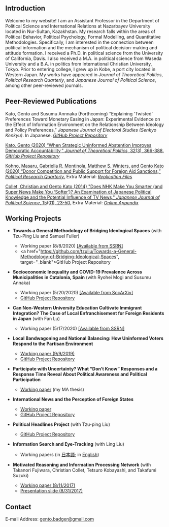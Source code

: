 ## Introduction

Welcome to my website! I am an Assistant Professor in the Department of Political Science and International Relations at Nazarbayev University located in Nur-Sultan, Kazakhstan. My research falls within the areas of Political Behavior, Political Psychology, Formal Modelling, and Quantitative Methodologies. Specifically, I am interested in the connection between political information and the mechanism of political decision-making and attitude formation. I received a Ph.D. in political science from the University of California, Davis. I also received a M.A. in political science from Waseda University and a B.A. in politics from International Christian University, Tokyo. Prior to entering college, I grew up in Kobe, a port city located in Western Japan. My works have appeared in *Journal of Theoretical Politics*, *Political Research Quarterly*, and *Japanese Journal of Political Science*, among other peer-reviewed journals.

## Peer-Reviewed Publications

Kato, Gento and Susumu Annnaka (Forthcoming) “Explaining 'Twisted' Preferences Toward Monetary Easing in Japan: Experimental Evidence on the Effect of Information Environment on the Relationship Between Ideology and Policy Preferences,” <em>Japanese Journal of Electoral Studies (Senkyo Kenkyu)</em>. In Japanese. <a href="https://github.com/gentok/Econ_Ideology" target="_blank">*GitHub Project Repository*</a>

<a href="https://doi.org/10.1177/0951629820926699" target="_blank">Kato, Gento (2020) “When Strategic Uninformed Abstention Improves Democratic Accountability,” <em>Journal of Theoretical Politics</em>, 32(3), 366-388.</a> <a href="https://github.com/gentok/UninformedModel" target="_blank">*GitHub Project Repository*</a>

<a href="https://journals.sagepub.com/doi/10.1177/1065912919897837" target="_blank">Kohno, Masaru, Gabriella R. Montinola, Matthew S. Winters, and Gento Kato (2020) “Donor Competition and Public Support for Foreign Aid Sanctions,” <em>Political Research Quarterly</em>.</a> Extra Material: <a href="https://github.com/gentok/donorcompetition" target="_blank"> *Replication Files* </a>

<a href="http://journals.cambridge.org/action/displayAbstract?fromPage=online&aid=9161950&fileId=S1468109913000339" target="_blank">Collet, Christian and Gento Kato (2014) "Does NHK Make You Smarter (and Super News Make You ‘Softer’)? An Examination of Japanese Political Knowledge and the Potential Influence of TV News," <em>Japanese Journal of Political Science</em>, 15(01), 23-50.</a> Extra Material: <a href="https://github.com/gentok/gentok.github.io/raw/master/files/Appendix-Collet-Kato-2014.pdf" target="_blank"> *Online Appendix*</a>

## Working Projects

 * **Towards a General Methodology of Bridging Ideological Spaces** (with Tzu-Ping Liu and Samuel Fuller)
   * Working paper (8/8/2020) <a href="https://papers.ssrn.com/sol3/papers.cfm?abstract_id=3669591" target="_blank">[Available from SSRN]</a>
   * <a href="https://github.com/tzuliu/Towards-a-General-Methodology-of-Bridging-Ideological-Spaces", target="_blank">GitHub Project Repository</a> 

 * **Socioeconomic Inequality and COVID-19 Prevalence Across Municipalities in Catalonia, Spain** (with Ryohei Mogi and Susumu Annaka) 
   * Working paper (5/20/2020) <a href="https://osf.io/preprints/socarxiv/5jgzy?fbclid=IwAR2hudjuz9PBBPm-JxZeX3_2T3q3Qyb5bFtAHx93GWk6Gzr4nfayRBuhxzI" target="_blank">[Available from SocArXiv]</a>
   * <a href="https://github.com/gentok/covid19spain" target="_blank">GitHub Project Repository</a>
 
 * **Can Non-Western University Education Cultivate Immigrant Integration? The Case of Local Enfranchisement for Foreign Residents in Japan** (with Fan Lu)
   * Working paper (5/17/2020) <a href="https://papers.ssrn.com/sol3/papers.cfm?abstract_id=3607550" target="_blank">[Available from SSRN]</a>

 * **Local Bandwagoning and National Balancing: How Uninformed Voters Respond to the Partisan Environment**
   * <a href="https://github.com/gentok/UninformedChoice/raw/master/papers/Kato2019loba_v14.pdf" target="_blank">Working paper (9/9/2019)</a>
   * <a href="https://github.com/gentok/UninformedChoice" target="_blank">GitHub Project Repository</a> 

 * **Participate with Uncertainty? What “Don’t Know” Responses and a Response Time Reveal About Political Awareness and Political Participation**
   * <a href="https://github.com/gentok/gentok.github.io/raw/master/files/Kato2014pawi_150301_Final_fixed.pdf" target="_blank">Working paper</a> (my MA thesis)

 * **International News and the Perception of Foreign States**
   * <a href="https://github.com/gentok/Foreign_Image_News_Project/blob/master/papers/Kato2017inne_171105.pdf" target="_blank">Working paper</a>
   * <a href="https://github.com/gentok/Foreign_Image_News_Project" target="_blank">GitHub Project Repository</a>

 * **Political Headlines Project** (with Tzu-ping Liu)
   * <a href="https://github.com/gentok/Political_Headlines_Project" target="_blank">GitHub Project Repository</a>

 * **Information Search and Eye-Tracking** (with Ling Liu)
   * Working papers (in <a href="https://github.com/gentok/gentok.github.io/raw/master/files/%E5%8A%89%E3%83%BB%E5%8A%A0%E8%97%A4%EF%BC%882015%EF%BC%89150228final.pdf" target="_blank">日本語</a>; in <a href="https://github.com/gentok/gentok.github.io/raw/master/files/Kato2016dovo_160609.pdf" target="_blank">English</a>) <br>

 * **Motivated Reasoning and Information Processing Network** (with Takanori Fujiwara, Christian Collet, Tetsuro Kobayashi, and Takafumi Suzuki)
   *  <a href="https://github.com/gentok/gentok.github.io/raw/master/files/Motivation_and_InfoNet_170811_apsaFinal.pdf" target="_blank">Working paper (8/11/2017)</a>
   *  <a href="https://github.com/gentok/gentok.github.io/raw/master/files/Motivation_and_InfoNet_PT170831handout.pdf" target="_blank">Presentation slide (8/31/2017)</a>

## Contact

E-mail Address: gento.badger@gmail.com
